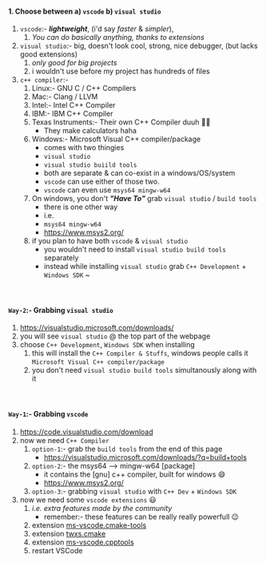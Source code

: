 #### 1. Choose between a) `vscode` b) `visual studio`
1. `vscode`:- _**lightweight**_, (i'd say _faster_ & _simpler_), 
    1. _You can do basically anything, thanks to extensions_
2. `visual studio`:- big, doesn't look cool, strong, nice debugger, (but lacks good extensions)
    1. _only good for big projects_
    2. i wouldn't use before my project has hundreds of files
3. `c++ compiler`:-
    1. Linux:- GNU C / C++ Compilers
    2. Mac:- Clang / LLVM
    3. Intel:- Intel C++ Compiler
    4. IBM:- IBM C++ Compiler
    5. Texas Instruments:- Their own C++ Compiler duuh 🤷‍♀️
        - They make calculators haha
    6. Windows:- Microsoft Visual C++ compiler/package
        - comes with two thingies
        - `visual studio`
        - `visual studio buiild tools`
        - both are separate & can co-exist in a windows/OS/system
        - `vscode` can use either of those two.
        - `vscode` can even use `msys64 mingw-w64`
    7. On windows, you don't _**"Have To"**_ grab `visual studio` / `build tools`
        - there is one other way
        - i.e.
        - `msys64 mingw-w64`
        - https://www.msys2.org/
    8. if you plan to have both `vscode` & `visual studio`
        - you wouldn't need to install `visual studio build tools` separately
        - instead while installing `visual studio` grab `C++ Development` + `Windows SDK`  ~
        </br>
        </br>

#### `Way-2`:- Grabbing `visual studio`
1. https://visualstudio.microsoft.com/downloads/ 
2. you will see `visual studio` @ the top part of the webpage
3. choose `C++ Development`, `Windows SDK` when installing
    1. this will install the `C++ Compiler & Stuffs`, windows people calls it `Microsoft Visual C++ compiler/package`
    2. you don't need `visual studio build tools` simultanously along with it
    </br>
    </br>

#### `Way-1`:- Grabbing `vscode`
1. https://code.visualstudio.com/download
2. now we need `C++ Compiler`
    1. `option-1`:- grab the `build tools` from the end of this page
        - https://visualstudio.microsoft.com/downloads/?q=build+tools
    2. `option-2`:- the msys64 --> mingw-w64 [package]
        - it contains the [gnu] c++ compiler, built for windows 😄
        - https://www.msys2.org/
    3. `option-3`:- grabbing `visual studio` with `C++ Dev` + `Windows SDK` 
3. now we need some `vscode extensions` 😃
    1. _i.e. extra features made by the community_
        - remember:- these features can be really really powerfull 😉
    2. extension [ms-vscode.cmake-tools](https://marketplace.visualstudio.com/items?itemName=ms-vscode.cmake-tools)
    3. extension [twxs.cmake](https://marketplace.visualstudio.com/items?itemName=twxs.cmake)
    4. extension [ms-vscode.cpptools](https://marketplace.visualstudio.com/items?itemName=ms-vscode.cpptools)
    5. restart VSCode